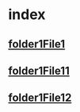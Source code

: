 # index
## [folder1File1](./File1.md)
## [folder1File11](./File11.md)
## [folder1File12](./File12.md)
